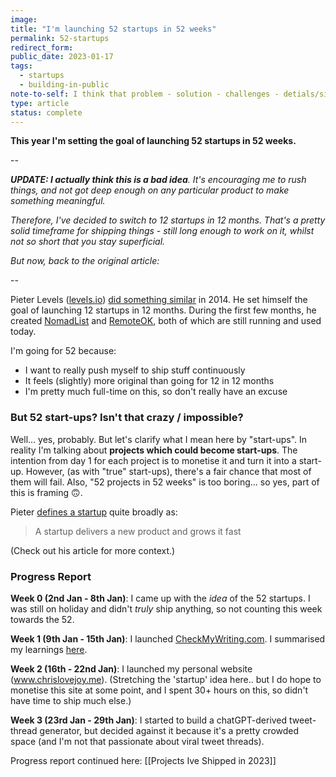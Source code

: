 ```yaml
---
image:
title: "I'm launching 52 startups in 52 weeks"
permalink: 52-startups
redirect_form:
public_date: 2023-01-17
tags:
  - startups
  - building-in-public
note-to-self: I think that problem - solution - challenges - detials/similar is a great way to structure this
type: article
status: complete
---
```

**This year I'm setting the goal of launching 52 startups in 52 weeks.**

--

***UPDATE: I actually think this is a bad idea**. It's encouraging me to rush things, and not got deep enough on any particular product to make something meaningful.*

*Therefore, I've decided to switch to 12 startups in 12 months. That's a pretty solid timeframe for shipping things - still long enough to work on it, whilst not so short that you stay superficial.*

*But now, back to the original article:*

--

Pieter Levels ([levels.io](https://twitter.com/levelsio)) [did something similar](https://levels.io/12-startups-12-months/) in 2014. He set himself the goal of launching 12 startups in 12 months. During the first few months, he created [NomadList](https://nomadlist.com) and [RemoteOK](https://remoteok.com), both of which are still running and used today.

I'm going for 52 because:
- I want to really push myself to ship stuff continuously
- It feels (slightly) more original than going for 12 in 12 months
- I'm pretty much full-time on this, so don't really have an excuse

### But 52 start-ups? Isn't that crazy / impossible?

Well... yes, probably. But let's clarify what I mean here by "start-ups". In reality I'm talking about **projects which could become start-ups**. The intention from day 1 for each project is to monetise it and turn it into a start-up. However, (as with "true" start-ups), there's a fair chance that most of them will fail. Also, "52 projects in 52 weeks" is too boring... so yes, part of this is framing 🙃.

Pieter [defines a startup](https://levels.io/12-startups-12-months/) quite broadly as:
> A startup delivers a new product and grows it fast

(Check out his article for more context.)


### Progress Report

**Week 0 (2nd Jan - 8th Jan)**: I came up with the *idea* of the 52 startups. I was still on holiday and didn't *truly* ship anything, so not counting this week towards the 52.

**Week 1 (9th Jan - 15th Jan)**: I launched [CheckMyWriting.com](https://checkmyforeignwriting.com/). I summarised my learnings [here](/check-my-writing).

**Week 2 (16th - 22nd Jan)**: I launched my personal website (www.chrislovejoy.me). (Stretching the 'startup' idea here.. but I do hope to monetise this site at some point, and I spent 30+ hours on this, so didn't have time to ship much else.)

**Week 3 (23rd Jan - 29th Jan)**: I started to build a chatGPT-derived tweet-thread generator, but decided against it because it's a pretty crowded space (and I'm not that passionate about viral tweet threads).

Progress report continued here: [[Projects Ive Shipped in 2023]]
